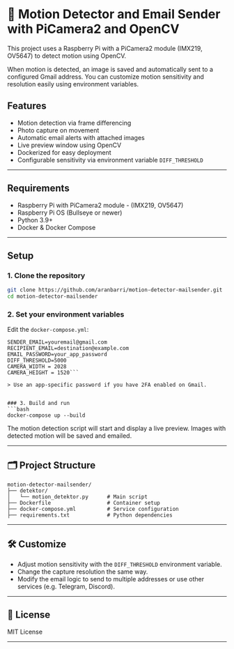 # 📸 Motion Detector and Email Sender with PiCamera2 and OpenCV

This project uses a Raspberry Pi with a PiCamera2 module (IMX219, OV5647) to detect motion using OpenCV. 

When motion is detected, an image is saved and automatically sent to a configured Gmail address. You can customize motion sensitivity and resolution easily using environment variables.

##  Features
- Motion detection via frame differencing
- Photo capture on movement
- Automatic email alerts with attached images
- Live preview window using OpenCV
- Dockerized for easy deployment
- Configurable sensitivity via environment variable `DIFF_THRESHOLD`

---

##  Requirements
- Raspberry Pi with PiCamera2 module - (IMX219, OV5647)
- Raspberry Pi OS (Bullseye or newer)
- Python 3.9+
- Docker & Docker Compose

---

##  Setup

### 1. Clone the repository
```bash
git clone https://github.com/aranbarri/motion-detector-mailsender.git
cd motion-detector-mailsender
```

### 2. Set your environment variables

Edit the `docker-compose.yml`:

```env
SENDER_EMAIL=youremail@gmail.com
RECIPIENT_EMAIL=destination@example.com
EMAIL_PASSWORD=your_app_password
DIFF_THRESHOLD=5000
CAMERA_WIDTH = 2028
CAMERA_HEIGHT = 1520```

> Use an app-specific password if you have 2FA enabled on Gmail.


### 3. Build and run
```bash
docker-compose up --build
```

The motion detection script will start and display a live preview. Images with detected motion will be saved and emailed.

---

## 🗂 Project Structure

```
motion-detector-mailsender/
├── detektor/
│   └── motion_detektor.py      # Main script
├── Dockerfile                  # Container setup
├── docker-compose.yml          # Service configuration
├── requirements.txt            # Python dependencies
```

---

## 🛠 Customize
- Adjust motion sensitivity with the `DIFF_THRESHOLD` environment variable.
- Change the capture resolution the same way.
- Modify the email logic to send to multiple addresses or use other services (e.g. Telegram, Discord).

---

## 📜 License
MIT License

---
